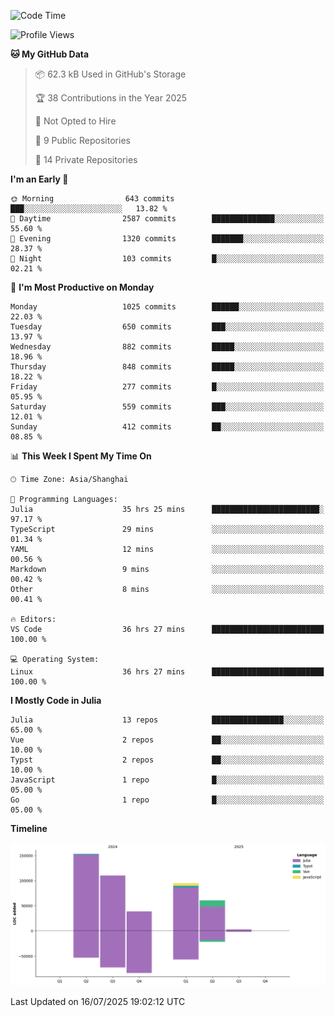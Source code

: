 <!--START_SECTION:waka-->
![Code Time](http://img.shields.io/badge/Code%20Time-644%20hrs%2039%20mins-blue)

![Profile Views](http://img.shields.io/badge/Profile%20Views-8-blue)

**🐱 My GitHub Data** 

> 📦 62.3 kB Used in GitHub's Storage 
 > 
> 🏆 38 Contributions in the Year 2025
 > 
> 🚫 Not Opted to Hire
 > 
> 📜 9 Public Repositories 
 > 
> 🔑 14 Private Repositories 
 > 
**I'm an Early 🐤** 

```text
🌞 Morning                643 commits         ███░░░░░░░░░░░░░░░░░░░░░░   13.82 % 
🌆 Daytime                2587 commits        ██████████████░░░░░░░░░░░   55.60 % 
🌃 Evening                1320 commits        ███████░░░░░░░░░░░░░░░░░░   28.37 % 
🌙 Night                  103 commits         █░░░░░░░░░░░░░░░░░░░░░░░░   02.21 % 
```
📅 **I'm Most Productive on Monday** 

```text
Monday                   1025 commits        ██████░░░░░░░░░░░░░░░░░░░   22.03 % 
Tuesday                  650 commits         ███░░░░░░░░░░░░░░░░░░░░░░   13.97 % 
Wednesday                882 commits         █████░░░░░░░░░░░░░░░░░░░░   18.96 % 
Thursday                 848 commits         █████░░░░░░░░░░░░░░░░░░░░   18.22 % 
Friday                   277 commits         █░░░░░░░░░░░░░░░░░░░░░░░░   05.95 % 
Saturday                 559 commits         ███░░░░░░░░░░░░░░░░░░░░░░   12.01 % 
Sunday                   412 commits         ██░░░░░░░░░░░░░░░░░░░░░░░   08.85 % 
```


📊 **This Week I Spent My Time On** 

```text
🕑︎ Time Zone: Asia/Shanghai

💬 Programming Languages: 
Julia                    35 hrs 25 mins      ████████████████████████░   97.17 % 
TypeScript               29 mins             ░░░░░░░░░░░░░░░░░░░░░░░░░   01.34 % 
YAML                     12 mins             ░░░░░░░░░░░░░░░░░░░░░░░░░   00.56 % 
Markdown                 9 mins              ░░░░░░░░░░░░░░░░░░░░░░░░░   00.42 % 
Other                    8 mins              ░░░░░░░░░░░░░░░░░░░░░░░░░   00.41 % 

🔥 Editors: 
VS Code                  36 hrs 27 mins      █████████████████████████   100.00 % 

💻 Operating System: 
Linux                    36 hrs 27 mins      █████████████████████████   100.00 % 
```

**I Mostly Code in Julia** 

```text
Julia                    13 repos            ████████████████░░░░░░░░░   65.00 % 
Vue                      2 repos             ██░░░░░░░░░░░░░░░░░░░░░░░   10.00 % 
Typst                    2 repos             ██░░░░░░░░░░░░░░░░░░░░░░░   10.00 % 
JavaScript               1 repo              █░░░░░░░░░░░░░░░░░░░░░░░░   05.00 % 
Go                       1 repo              █░░░░░░░░░░░░░░░░░░░░░░░░   05.00 % 
```



**Timeline**

![Lines of Code chart](https://raw.githubusercontent.com/DimhamT/DimhamT/main/assets/bar_graph.png)


 Last Updated on 16/07/2025 19:02:12 UTC
<!--END_SECTION:waka-->



<!--
**dhtantoy/dhtantoy** is a ✨ _special_ ✨ repository because its `README.md` (this file) appears on your GitHub profile.

Here are some ideas to get you started:

- 🔭 I’m currently working on ...
- 🌱 I’m currently learning ...
- 👯 I’m looking to collaborate on ...
- 🤔 I’m looking for help with ...
- 💬 Ask me about ...
- 📫 How to reach me: ...
- 😄 Pronouns: ...
- ⚡ Fun fact: ...
-->
